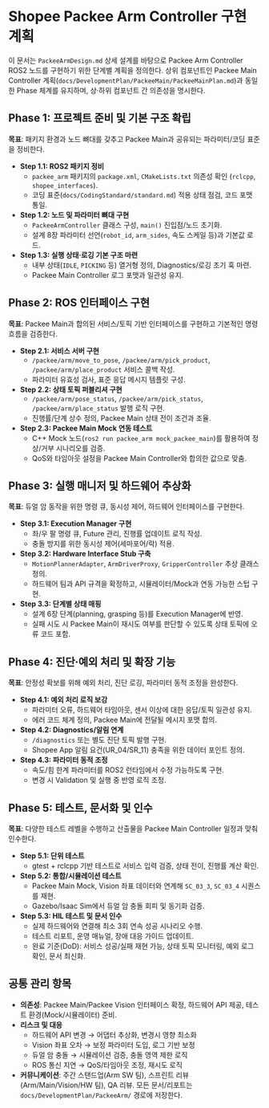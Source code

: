# Shopee Packee Arm Controller 구현 계획

이 문서는 `PackeeArmDesign.md` 상세 설계를 바탕으로 Packee Arm Controller ROS2 노드를 구현하기 위한 단계별 계획을 정의한다. 상위 컴포넌트인 Packee Main Controller 계획(`docs/DevelopmentPlan/PackeeMain/PackeeMainPlan.md`)과 동일한 Phase 체계를 유지하며, 상·하위 컴포넌트 간 의존성을 명시한다.

## Phase 1: 프로젝트 준비 및 기본 구조 확립

**목표**: 패키지 환경과 노드 뼈대를 갖추고 Packee Main과 공유되는 파라미터/코딩 표준을 정비한다.

- **Step 1.1: ROS2 패키지 정비**
  - `packee_arm` 패키지의 `package.xml`, `CMakeLists.txt` 의존성 확인 (`rclcpp`, `shopee_interfaces`).
  - 코딩 표준(`docs/CodingStandard/standard.md`) 적용 상태 점검, 코드 포맷 통일.
- **Step 1.2: 노드 및 파라미터 뼈대 구현**
  - `PackeeArmController` 클래스 구성, `main()` 진입점/노드 초기화.
  - 설계 8장 파라미터 선언(`robot_id`, `arm_sides`, 속도 스케일 등)과 기본값 로드.
- **Step 1.3: 실행 상태·로깅 기본 구조 마련**
  - 내부 상태(`IDLE`, `PICKING` 등) 열거형 정의, Diagnostics/로깅 초기 훅 마련.
  - Packee Main Controller 로그 포맷과 일관성 유지.

## Phase 2: ROS 인터페이스 구현

**목표**: Packee Main과 합의된 서비스/토픽 기반 인터페이스를 구현하고 기본적인 명령 흐름을 검증한다.

- **Step 2.1: 서비스 서버 구현**
  - `/packee/arm/move_to_pose`, `/packee/arm/pick_product`, `/packee/arm/place_product` 서비스 콜백 작성.
  - 파라미터 유효성 검사, 표준 응답 메시지 템플릿 구성.
- **Step 2.2: 상태 토픽 퍼블리셔 구현**
  - `/packee/arm/pose_status`, `/packee/arm/pick_status`, `/packee/arm/place_status` 발행 로직 구현.
  - 진행률/단계 상수 정의, Packee Main 상태 전이 조건과 조율.
- **Step 2.3: Packee Main Mock 연동 테스트**
  - C++ Mock 노드(`ros2 run packee_arm mock_packee_main`)를 활용하여 정상/거부 시나리오를 검증.
  - QoS와 타임아웃 설정을 Packee Main Controller와 합의한 값으로 맞춤.

## Phase 3: 실행 매니저 및 하드웨어 추상화

**목표**: 듀얼 암 동작을 위한 명령 큐, 동시성 제어, 하드웨어 인터페이스를 구현한다.

- **Step 3.1: Execution Manager 구현**
  - 좌/우 팔 명령 큐, Future 관리, 진행률 업데이트 로직 작성.
  - 충돌 방지를 위한 동시성 제어(세마포어/락) 적용.
- **Step 3.2: Hardware Interface Stub 구축**
  - `MotionPlannerAdapter`, `ArmDriverProxy`, `GripperController` 추상 클래스 정의.
  - 하드웨어 팀과 API 규격을 확정하고, 시뮬레이터/Mock과 연동 가능한 스텁 구현.
- **Step 3.3: 단계별 상태 매핑**
  - 설계 6장 단계(planning, grasping 등)를 Execution Manager에 반영.
  - 실패 시도 시 Packee Main이 재시도 여부를 판단할 수 있도록 상태 토픽에 오류 코드 포함.

## Phase 4: 진단·예외 처리 및 확장 기능

**목표**: 안정성 확보를 위해 예외 처리, 진단 로깅, 파라미터 동적 조정을 완성한다.

- **Step 4.1: 예외 처리 로직 보강**
  - 파라미터 오류, 하드웨어 타임아웃, 센서 이상에 대한 응답/토픽 일관성 유지.
  - 에러 코드 체계 정의, Packee Main에 전달될 메시지 포맷 합의.
- **Step 4.2: Diagnostics/알림 연계**
  - `/diagnostics` 또는 별도 진단 토픽 발행 구현.
  - Shopee App 알림 요건(UR_04/SR_11) 충족을 위한 데이터 포인트 정의.
- **Step 4.3: 파라미터 동적 조정**
  - 속도/힘 한계 파라미터를 ROS2 런타임에서 수정 가능하도록 구현.
  - 변경 시 Validation 및 실행 중 반영 로직 조정.

## Phase 5: 테스트, 문서화 및 인수

**목표**: 다양한 테스트 레벨을 수행하고 산출물을 Packee Main Controller 일정과 맞춰 인수한다.

- **Step 5.1: 단위 테스트**
  - gtest + rclcpp 기반 테스트로 서비스 입력 검증, 상태 전이, 진행률 계산 확인.
- **Step 5.2: 통합/시뮬레이션 테스트**
  - Packee Main Mock, Vision 좌표 데이터와 연계해 `SC_03_3`, `SC_03_4` 시퀀스를 재현.
  - Gazebo/Isaac Sim에서 듀얼 암 충돌 회피 및 동기화 검증.
- **Step 5.3: HIL 테스트 및 문서 인수**
  - 실제 하드웨어와 연결해 최소 3회 연속 성공 시나리오 수행.
  - 테스트 리포트, 운영 매뉴얼, 장애 대응 가이드 업데이트.
  - 완료 기준(DoD): 서비스 성공/실패 재현 가능, 상태 토픽 모니터링, 예외 로그 확인, 문서 최신화.

## 공통 관리 항목
- **의존성**: Packee Main/Packee Vision 인터페이스 확정, 하드웨어 API 제공, 테스트 환경(Mock/시뮬레이터) 준비.
- **리스크 및 대응**  
  - 하드웨어 API 변경 → 어댑터 추상화, 변경시 영향 최소화  
  - Vision 좌표 오차 → 보정 파라미터 도입, 로그 기반 보정  
  - 듀얼 암 충돌 → 시뮬레이션 검증, 충돌 영역 제한 로직  
  - ROS 통신 지연 → QoS/타임아웃 조정, 재시도 로직  
- **커뮤니케이션**: 주간 스탠드업(Arm SW 팀), 스프린트 리뷰(Arm/Main/Vision/HW 팀), QA 리뷰. 모든 문서/리포트는 `docs/DevelopmentPlan/PackeeArm/` 경로에 저장한다.
